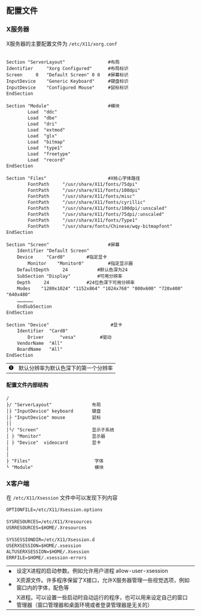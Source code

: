 ## 配置文件

### X服务器

X服务器的主要配置文件为 `/etc/X11/xorg.conf`

```shell

Section "ServerLayout"                #布局 
Identifier     "Xorg Configured"      #布局标识
Screen     0   "Default Screen" 0 0   #屏幕标识
InputDevice    "Generic Keyboard"     #键盘标识
InputDevice    "Configured Mouse"     #鼠标标识
EndSection

Section "Module"                      #模块
        Load  "ddc"  
        Load  "dbe"
        Load  "dri"
        Load  "extmod"
        Load  "glx"     
        Load  "bitmap" 
        Load  "type1"
        Load  "freetype"
        Load  "record"
EndSection

Section "Files"                       #X核心字体路径
        FontPath     "/usr/share/X11/fonts/75dpi"     
        FontPath     "/usr/share/X11/fonts/100dpi"
        FontPath     "/usr/share/X11/fonts/misc"
        FontPath     "/usr/share/X11/fonts/cyrillic"
        FontPath     "/usr/share/X11/fonts/100dpi/:unscaled"
        FontPath     "/usr/share/X11/fonts/75dpi/:unscaled"
        FontPath     "/usr/share/X11/fonts/Type1"
        FontPath     "/usr/share/fonts/Chinese/wqy-bitmapfont"
EndSection

Section "Screen"                      #屏幕
    Identifier "Default Screen"
    Device     "Card0"        #指定显卡
        Monitor    "Monitor0"         #指定显示器
    DefaultDepth     24           #默认色深为24
    SubSection "Display"          #可用分辨率
    Depth     24              #24位色深下可用分辨率
    Modes    "1280x1024" "1152x864" "1024x768" "800x600" "720x400" "640x480"
    ………………
    EndSubSection
EndSection

Section "Device"                       #显卡
    Identifier  "Card0"
        Driver      "vesa"         #驱动
    VendorName  "All"
    BoardName   "All"
EndSection    
```

|                                               |                                      |
|:----------------------------------------------|:-------------------------------------|
| [![1](images/callouts/1.png)](#xwindowconf11) | 默认分辨率为默认色深下的第一个分辨率 |

#### 配置文件内部结构

```shell
/
├/ "ServerLayout"               布局
│├ "InputDevice" keyboard       键盘
│├ "InputDevice" mouse          鼠标
││
│└/ "Screen"                    显示子系统
│ ├ "Monitor"                   显示器
│ ├ "Device"  videocard         显卡
│
│
├ "Files"                        字体
└ "Module"                       模块       
```

### X客户端

在 `/etc/X11/Xsession` 文件中可以发现下列内容

```shell
OPTIONFILE=/etc/X11/Xsession.options

SYSRESOURCES=/etc/X11/Xresources 
USRRESOURCES=$HOME/.Xresources

SYSSESSIONDIR=/etc/X11/Xsession.d 
USERXSESSION=$HOME/.xsession 
ALTUSERXSESSION=$HOME/.Xsession
ERRFILE=$HOME/.xsession-errors    
```

|                                               |                                                                                                                       |
|:----------------------------------------------|:-------------------------------------------------|
| [![1](images/callouts/1.png)](#xwindowconf21) | 设定X进程的启动参数。例如允许用户进程 allow-user-xsession                                                             |
| [![2](images/callouts/2.png)](#xwindowconf22) | X资源文件。许多程序保留了X接口，允许X服务器管理一些视觉选项，例如窗口内的字体，配色等                                 |
| [![3](images/callouts/3.png)](#xwindowconf23) | X进程。可以设置一些启动时自动运行的程序，也可以用来设定自己的窗口管理器（窗口管理器和桌面环境或者登录管理器是无关的） |
